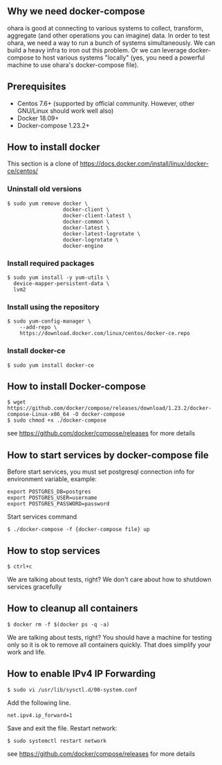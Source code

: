 ## Why we need docker-compose

ohara is good at connecting to various systems to collect, transform, aggregate (and other operations you can imagine)
data. In order to test ohara, we need a way to run a bunch of systems simultaneously. We can build a heavy infra
to iron out this problem. Or we can leverage docker-compose to host various systems "locally" (yes, you need a powerful
machine to use ohara's docker-compose file).  

## Prerequisites

* Centos 7.6+ (supported by official community. However, other GNU/Linux should work well also)
* Docker 18.09+
* Docker-compose 1.23.2+

## How to install docker

This section is a clone of https://docs.docker.com/install/linux/docker-ce/centos/

### Uninstall old versions
```
$ sudo yum remove docker \
                  docker-client \
                  docker-client-latest \
                  docker-common \
                  docker-latest \
                  docker-latest-logrotate \
                  docker-logrotate \
                  docker-engine
```
### Install required packages
```
$ sudo yum install -y yum-utils \
  device-mapper-persistent-data \
  lvm2
```
### Install using the repository
```
$ sudo yum-config-manager \
    --add-repo \
    https://download.docker.com/linux/centos/docker-ce.repo
```
### Install docker-ce
```
$ sudo yum install docker-ce
```

## How to install Docker-compose
```
$ wget https://github.com/docker/compose/releases/download/1.23.2/docker-compose-Linux-x86_64 -O docker-compose
$ sudo chmod +x ./docker-compose
```
see https://github.com/docker/compose/releases for more details

## How to start services by docker-compose file
Before start services, you must set postgresql connection info for environment variable, example:
```
export POSTGRES_DB=postgres
export POSTGRES_USER=username
export POSTGRES_PASSWORD=password
```

Start services command
```
$ ./docker-compose -f {docker-compose file} up
```

## How to stop services
```
$ ctrl+c
```
We are talking about tests, right? We don't care about how to shutdown services gracefully

## How to cleanup all containers
```
$ docker rm -f $(docker ps -q -a)
```
We are talking about tests, right? You should have a machine for testing only so it is ok to remove all containers quickly.
That does simplify your work and life.

## How to enable IPv4 IP Forwarding

```
$ sudo vi /usr/lib/sysctl.d/00-system.conf
```
Add the following line.
```
net.ipv4.ip_forward=1
```
Save and exit the file. Restart network:
```
$ sudo systemctl restart network
```
see https://github.com/docker/compose/releases for more details